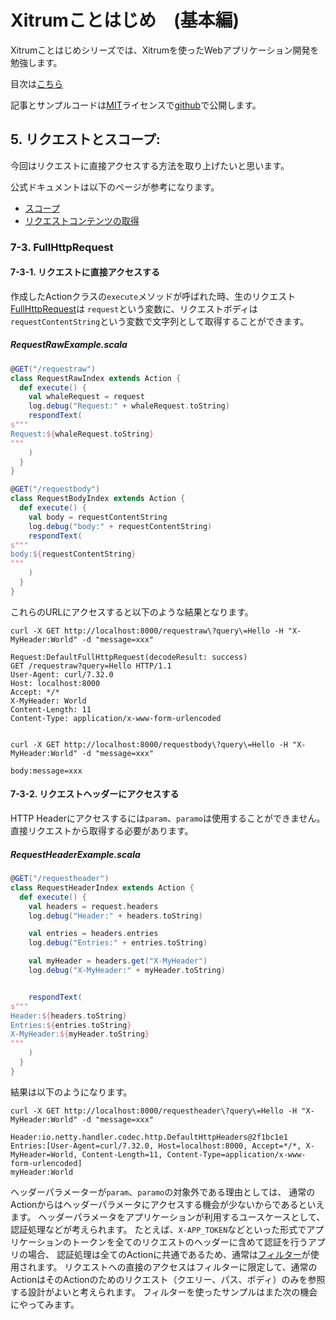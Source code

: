 # Xitrumことはじめ　(基本編)

Xitrumことはじめシリーズでは、Xitrumを使ったWebアプリケーション開発を勉強します。

目次は[こちら](http://george-osd-blog.heroku.com/40)

記事とサンプルコードは[MIT](http://opensource.org/licenses/mit-license.php)ライセンスで[github](https://github.com/georgeOsdDev/xitrum-kotohajime)で公開します。

## 5. リクエストとスコープ:

今回はリクエストに直接アクセスする方法を取り上げたいと思います。

公式ドキュメントは以下のページが参考になります。
 * [スコープ](http://xitrum-framework.github.io/guide/3.18/ja/scopes.html)
 * [リクエストコンテンツの取得](http://xitrum-framework.github.io/guide/3.18/ja/restful.html#id6)

### 7-3. FullHttpRequest

#### 7-3-1. リクエストに直接アクセスする

作成したActionクラスの``execute``メソッドが呼ばれた時、生のリクエスト[FullHttpRequest](http://netty.io/4.0/api/io/netty/handler/codec/http/FullHttpRequest.html)は
``request``という変数に、リクエストボディは``requestContentString``という変数で文字列として取得することができます。

##### RequestRawExample.scala

```scala
@GET("/requestraw")
class RequestRawIndex extends Action {
  def execute() {
    val whaleRequest = request
    log.debug("Request:" + whaleRequest.toString)
    respondText(
s"""
Request:${whaleRequest.toString}
"""
    )
  }
}

@GET("/requestbody")
class RequestBodyIndex extends Action {
  def execute() {
    val body = requestContentString
    log.debug("body:" + requestContentString)
    respondText(
s"""
body:${requestContentString}
"""
    )
  }
}
```

これらのURLにアクセスすると以下のような結果となります。

```
curl -X GET http://localhost:8000/requestraw\?query\=Hello -H "X-MyHeader:World" -d "message=xxx"

Request:DefaultFullHttpRequest(decodeResult: success)
GET /requestraw?query=Hello HTTP/1.1
User-Agent: curl/7.32.0
Host: localhost:8000
Accept: */*
X-MyHeader: World
Content-Length: 11
Content-Type: application/x-www-form-urlencoded


curl -X GET http://localhost:8000/requestbody\?query\=Hello -H "X-MyHeader:World" -d "message=xxx"

body:message=xxx
```

#### 7-3-2. リクエストヘッダーにアクセスする

HTTP Headerにアクセスするには``param``、``paramo``は使用することができません。
直接リクエストから取得する必要があります。

##### RequestHeaderExample.scala

```scala
@GET("/requestheader")
class RequestHeaderIndex extends Action {
  def execute() {
    val headers = request.headers
    log.debug("Header:" + headers.toString)

    val entries = headers.entries
    log.debug("Entries:" + entries.toString)

    val myHeader = headers.get("X-MyHeader")
    log.debug("X-MyHeader:" + myHeader.toString)


    respondText(
s"""
Header:${headers.toString}
Entries:${entries.toString}
X-MyHeader:${myHeader.toString}
"""
    )
  }
}
```

結果は以下のようになります。

```
curl -X GET http://localhost:8000/requestheader\?query\=Hello -H "X-MyHeader:World" -d "message=xxx"

Header:io.netty.handler.codec.http.DefaultHttpHeaders@2f1bc1e1
Entries:[User-Agent=curl/7.32.0, Host=localhost:8000, Accept=*/*, X-MyHeader=World, Content-Length=11, Content-Type=application/x-www-form-urlencoded]
myHeader:World
```

ヘッダーパラメーターが``param``、``paramo``の対象外である理由としては、
通常のActionからはヘッダーパラメータにアクセスする機会が少ないからであるといえます。
ヘッダーパラメータをアプリケーションが利用するユースケースとして、認証処理などが考えられます。
たとえば、```X-APP_TOKEN```などといった形式でアプリケーションのトークンを全てのリクエストのヘッダーに含めて認証を行うアプリの場合、
認証処理は全てのActionに共通であるため、通常は[フィルター](http://xitrum-framework.github.io/guide/3.18/ja/filter.html)が使用されます。
リクエストへの直接のアクセスはフィルターに限定して、通常のActionはそのActionのためのリクエスト（クエリー、パス、ボディ）のみを参照する設計がよいと考えられます。
フィルターを使ったサンプルはまた次の機会にやってみます。
